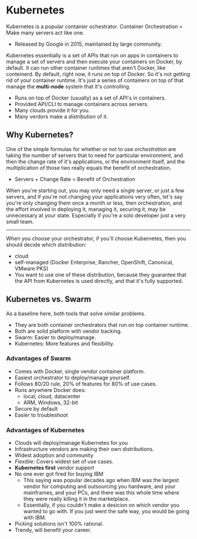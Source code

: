 # Kubernetes

Kubernetes is a popular contanier ochestrator. Container Orchestration = Make many servers act like one.

- Released by Google in 2015, maintained by large community.

Kubernetes essentially is a set of APIs that run on apps in containers to manage a set of servers and then execute your containers on Docker, by default. It can run other container runtimes that aren't Docker, like conteinerd. By default, right now, it runs on top of Docker. So it's not getting rid of your container runtime. It's just a series of containers on top of that manage the **multi-node** system that it's controlling.

- Runs on top of Docker (usually) as a set of API's in containers.
- Provided API/CLI to manage containers across servers.
- Many clouds provide it for you.
- Many verdors make a _distribution_ of it.

## Why Kubernetes?

One of the simple formulas for whether or not to use _orchestration_ are taking the number of servers that to need for particular environment, and then the change rate of it's applications, or the environment itself, and the multiplication of those two really equals the benefit of orchestration.

- Servers + Change Rate = Benefit of Orchestration

When you're starting out, you may only need a single server, or just a few servers, and if you're not changing your applications very often, let's say you're only changing them once a month or less, then orchestration, and the effort involved in deploying it, managing it, securing it, may be unnecessary at your state. Especially if you're a solo developer just a very small team.

---

When you choose your orchestrator, if you'll choose Kubernetes, then you should decide which distribution:

- cloud
- self-managed (Docker Enterprise, Rancher, OpenShift, Canonical, VMware PKS)
- You want to use one of these distribution, because they guarantee that the API from Kubernetes is used directly, and that it's fully supported.

## Kubernetes vs. Swarm

As a baseline here, both tools that solve similar problems.

- They are both container orchestrators that run on top container runtime.
- Both are solid platform with vendor backing.
- Swarm: Easier to deploy/manage.
- Kubernetes: More features and flexibility.

### Advantages of Swarm

- Comes with Docker, single vendor container platform.
- Easiest orchestrator to deploy/manage yourself.
- Follows 80/20 rule, 20% of features for 80% of use cases.
- Runs anywhere Docker does:
  - local, cloud, datacenter
  - ARM, Windows, 32-bit
- Secure by default
- Easier to troubleshoot

### Advantages of Kubernetes

- Clouds will deploy/manage Kubernetes for you
- Infrastructure vendors are making their own distributions.
- Widest adoption and community
- _Flexible:_ Covers widest set of use cases.
- **Kubernetes first** vendor support
- No one ever got fired for buying IBM
  - This saying was popular decades ago when IBM was the largest vendor for computing and outsourcing you hardware, and your mainframes, and your PCs, and there was this whole time where they were really killing it in the marketplace.
  - Essentially, if you couldn't make a desicion on which vendor you wanted to go with. If you just went the safe way, you would be going with IBM.
- Picking solutions isn't 100% rational.
- Trendy, will benefit your career.

